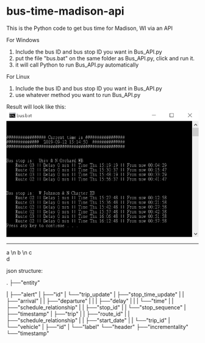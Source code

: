 # bus-time-madison-api
 This is the Python code to get bus time for Madison, WI via an API

For Windows
 1. Include the bus ID and bus stop ID you want in Bus_API.py
 2. put the file "bus.bat" on the same folder as Bus_API.py, click and run it.
 3. it will call Python to run Bus_API.py automatically

For Linux
1. Include the bus ID and bus stop ID you want in Bus_API.py
2. use whatever method you want to run Bus_API.py

Result will look like this:
![Bus Schedule][1]

 -----------------------------------------------

a \n b \n c  
d

 json structure:

 .
 ├──"entity"

 |    ├──"alert"
 |    ├──"id"
 |    └──"trip_update"
 |         ├──"stop_time_update"
 |         |    ├──"arrival"
 |         |    ├──"departure"
 |         |    |    ├──"delay"
 |         |    |    └──"time"
 |         |    ├──"schedule_relationship"
 |         |    ├──"stop_id"
 |         |    └──"stop_sequence"
 |         ├──"timestamp"
 |         ├──"trip"
 |         |    ├──"route_id"
 |         |    ├──"schedule_relationship"
 |         |    ├──"start_date"
 |         |    └──"trip_id"
 |         └──"vehicle"
 |              ├──"id"
 |              └──"label"
 └──"header"
      ├──"incrementality"
      └──"timestamp"

[1]: https://github.com/lanstonchu/bus-time-madison-api/blob/master/Bus%20Screen.png?raw=true
